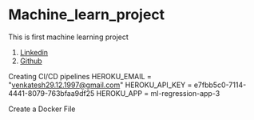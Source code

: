 # Machine_learn_project
This is first machine learning project
1. [Linkedin](https://www.linkedin.com/in/venkatesh-lagishetti-5b2a94131/)
1. [Github](https://github.com/Lagishetti-Venkatesh)

Creating CI/CD pipelines
HEROKU_EMAIL = "venkatesh29.12.1997@gmail.com"
HEROKU_API_KEY = e7fbb5c0-7114-4441-8079-763bfaa9df25
HEROKU_APP = ml-regression-app-3

Create a Docker File